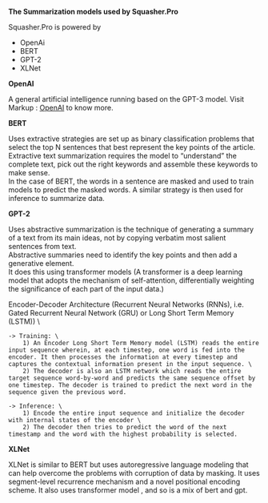**The Summarization models used by Squasher.Pro**

Squasher.Pro is powered by
* OpenAi
* BERT
* GPT-2
* XLNet


**OpenAI**

A general artificial intelligence running based on the GPT-3 model. Visit Markup : [OpenAI](https://openai.com/ "Open AI") to know more.

**BERT**

Uses extractive strategies are set up as binary classification problems that select the top N sentences that best represent the key points of the article. \
Extractive text summarization requires the model to “understand” the complete text, pick out the right keywords and assemble these keywords to make sense. \
In the case of BERT, the words in a sentence are masked and used to train models to predict the masked words. A similar strategy is then used for inference to summarize data.


**GPT-2**

Uses abstractive summarization is the technique of generating a summary of a text from its main ideas, not by copying verbatim most salient sentences from text. \
Abstractive summaries need to identify the key points and then add a generative element. \
It does this using transformer models (A transformer is a deep learning model that adopts the mechanism of self-attention, differentially weighting the significance of each part of the input data.)

Encoder-Decoder Architecture  (Recurrent Neural Networks (RNNs), i.e. Gated Recurrent Neural Network (GRU) or Long Short Term Memory (LSTM)) \

    -> Training: \
		1) An Encoder Long Short Term Memory model (LSTM) reads the entire input sequence wherein, at each timestep, one word is fed into the encoder. It then processes the information at every timestep and captures the contextual information present in the input sequence. \
		2) The decoder is also an LSTM network which reads the entire target sequence word-by-word and predicts the same sequence offset by one timestep. The decoder is trained to predict the next word in the sequence given the previous word.

	-> Inference: \
		1) Encode the entire input sequence and initialize the decoder with internal states of the encoder \
		2) The decoder then tries to predict the word of the next timestamp and the word with the highest probability is selected.


**XLNet**

XLNet is similar to BERT but uses autoregressive language modeling that can help overcome the problems with corruption of data by masking. It uses segment-level recurrence mechanism and a novel positional encoding scheme. It also uses transformer model , and so is a mix of bert and gpt.

